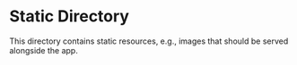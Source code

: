 # Static Directory

This directory contains static resources, e.g., images that should be served alongside the app.
